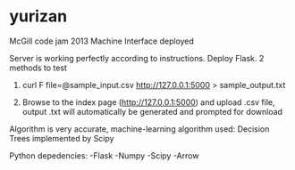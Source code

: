 yurizan
=======

McGill code jam 2013 Machine Interface deployed

Server is working perfectly according to instructions. Deploy Flask. 2 methods to test

1. curl ­F file=@sample_input.csv http://127.0.0.1:5000 > sample_output.txt

2. Browse to the index page (http://127.0.0.1:5000) and upload .csv file, output .txt will automatically be generated and prompted for download

Algorithm is very accurate, machine-learning algorithm used: Decision Trees implemented by Scipy

Python depedencies:
-Flask
-Numpy
-Scipy
-Arrow
